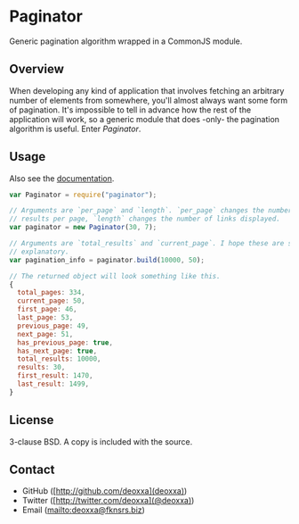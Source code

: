 Paginator
=========

Generic pagination algorithm wrapped in a CommonJS module.

Overview
--------

When developing any kind of application that involves fetching an arbitrary
number of elements from somewhere, you'll almost always want some form of
pagination. It's impossible to tell in advance how the rest of the application
will work, so a generic module that does -only- the pagination algorithm is
useful. Enter *Paginator*.

Usage
-----

Also see the [documentation](http://deoxxa.github.com/paginator/docs/).

```javascript
var Paginator = require("paginator");

// Arguments are `per_page` and `length`. `per_page` changes the number of
// results per page, `length` changes the number of links displayed.
var paginator = new Paginator(30, 7);

// Arguments are `total_results` and `current_page`. I hope these are self
// explanatory.
var pagination_info = paginator.build(10000, 50);

// The returned object will look something like this.
{
  total_pages: 334,
  current_page: 50,
  first_page: 46,
  last_page: 53,
  previous_page: 49,
  next_page: 51,
  has_previous_page: true,
  has_next_page: true,
  total_results: 10000,
  results: 30,
  first_result: 1470,
  last_result: 1499,
}
```

License
-------

3-clause BSD. A copy is included with the source.

Contact
-------

* GitHub ([http://github.com/deoxxa](deoxxa))
* Twitter ([http://twitter.com/deoxxa](@deoxxa))
* Email ([mailto:deoxxa@fknsrs.biz](deoxxa@fknsrs.biz))
